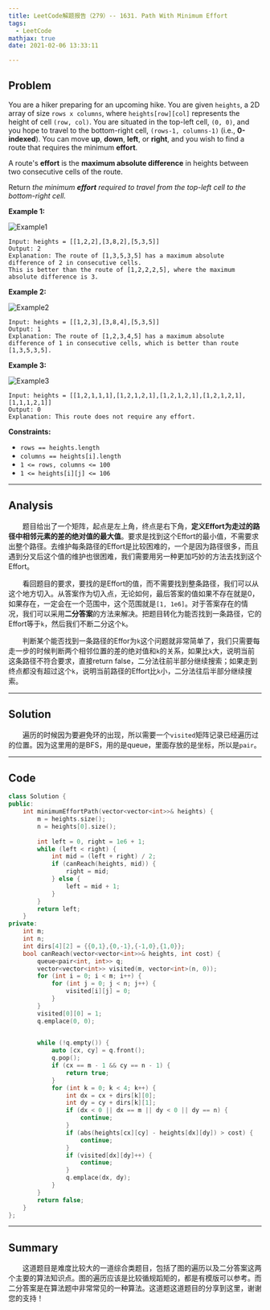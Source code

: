 ```yaml
---
title: LeetCode解题报告（279）-- 1631. Path With Minimum Effort
tags:
  - LeetCode
mathjax: true
date: 2021-02-06 13:33:11

---
```


## Problem

You are a hiker preparing for an upcoming hike. You are given `heights`, a 2D array of size `rows x columns`, where `heights[row][col]` represents the height of cell `(row, col)`. You are situated in the top-left cell, `(0, 0)`, and you hope to travel to the bottom-right cell, `(rows-1, columns-1)` (i.e., **0-indexed**). You can move **up**, **down**, **left**, or **right**, and you wish to find a route that requires the minimum **effort**.

A route's **effort** is the **maximum absolute difference** in heights between two consecutive cells of the route.

Return *the minimum **effort** required to travel from the top-left cell to the bottom-right cell.*

<!-- more -->

**Example 1:**

![Example1](https://assets.leetcode.com/uploads/2020/10/04/ex1.png)

```
Input: heights = [[1,2,2],[3,8,2],[5,3,5]]
Output: 2
Explanation: The route of [1,3,5,3,5] has a maximum absolute difference of 2 in consecutive cells.
This is better than the route of [1,2,2,2,5], where the maximum absolute difference is 3.
```

**Example 2:**

![Example2](https://assets.leetcode.com/uploads/2020/10/04/ex2.png)

```
Input: heights = [[1,2,3],[3,8,4],[5,3,5]]
Output: 1
Explanation: The route of [1,2,3,4,5] has a maximum absolute difference of 1 in consecutive cells, which is better than route [1,3,5,3,5].
```

**Example 3:**

![Example3](https://assets.leetcode.com/uploads/2020/10/04/ex3.png)

```
Input: heights = [[1,2,1,1,1],[1,2,1,2,1],[1,2,1,2,1],[1,2,1,2,1],[1,1,1,2,1]]
Output: 0
Explanation: This route does not require any effort.
```

**Constraints:**

- `rows == heights.length`
- `columns == heights[i].length`
- `1 <= rows, columns <= 100`
- `1 <= heights[i][j] <= 106`

------

## Analysis

&emsp;&emsp;题目给出了一个矩阵，起点是左上角，终点是右下角，**定义Effort为走过的路径中相邻元素的差的绝对值的最大值**。要求是找到这个Effort的最小值，不需要求出整个路径。去维护每条路径的Effort是比较困难的，一个是因为路径很多，而且遇到分叉后这个值的维护也很困难，我们需要用另一种更加巧妙的方法去找到这个Effort。

&emsp;&emsp;看回题目的要求，要找的是Effort的值，而不需要找到整条路径，我们可以从这个地方切入。从答案作为切入点，无论如何，最后答案的值如果不存在就是0，如果存在，一定会在一个范围中，这个范围就是`[1, 1e6]`。对于答案存在的情况，我们可以采用**二分答案**的方法来解决。把题目转化为能否找到一条路径，它的Effort等于`k`，然后我们不断二分这个`k`。

&emsp;&emsp;判断某个能否找到一条路径的Effor为`k`这个问题就非常简单了，我们只需要每走一步的时候判断两个相邻位置的差的绝对值和`k`的关系，如果比`k`大，说明当前这条路径不符合要求，直接return false，二分法往前半部分继续搜索；如果走到终点都没有超过这个`k`，说明当前路径的Effort比`k`小，二分法往后半部分继续搜索。

------

## Solution

&emsp;&emsp;遍历的时候因为要避免环的出现，所以需要一个`visited`矩阵记录已经遍历过的位置。因为这里用的是BFS，用的是queue，里面存放的是坐标，所以是`pair`。

------

## Code

```c++
class Solution {
public:
    int minimumEffortPath(vector<vector<int>>& heights) {
        m = heights.size();
        n = heights[0].size();
        
        int left = 0, right = 1e6 + 1;
        while (left < right) {
            int mid = (left + right) / 2;
            if (canReach(heights, mid)) {
                right = mid;
            } else {
                left = mid + 1;
            }
        }
        return left;
    }
private:
    int m;
    int n;
    int dirs[4][2] = {{0,1},{0,-1},{-1,0},{1,0}};
    bool canReach(vector<vector<int>>& heights, int cost) {
        queue<pair<int, int>> q;
        vector<vector<int>> visited(m, vector<int>(n, 0));
        for (int i = 0; i < m; i++) {
            for (int j = 0; j < n; j++) {
                visited[i][j] = 0;
            }
        }
        visited[0][0] = 1;
        q.emplace(0, 0);
        

        while (!q.empty()) {
            auto [cx, cy] = q.front();
            q.pop();
            if (cx == m - 1 && cy == n - 1) {
                return true;
            }
            for (int k = 0; k < 4; k++) {
                int dx = cx + dirs[k][0];
                int dy = cy + dirs[k][1];
                if (dx < 0 || dx == m || dy < 0 || dy == n) {
                    continue;
                }
                if (abs(heights[cx][cy] - heights[dx][dy]) > cost) {
                    continue;
                }
                if (visited[dx][dy]++) {
                    continue;
                }
                q.emplace(dx, dy);
            }
        }
        return false;
    }
};
```

------

## Summary

&emsp;&emsp;这道题目是难度比较大的一道综合类题目，包括了图的遍历以及二分答案这两个主要的算法知识点。图的遍历应该是比较循规蹈矩的，都是有模版可以参考。而二分答案是在算法题中非常常见的一种算法。这道题这道题目的分享到这里，谢谢您的支持！
